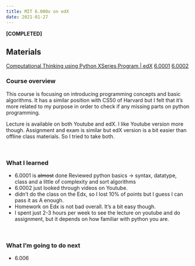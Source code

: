 ```yaml
---
title: MIT 6.000x on edX
date: 2021-01-27
---
```


**[COMPLETED]**
<br>

## Materials
[Computational Thinking using Python XSeries Program | edX](https://www.edx.org/xseries/mitx-computational-thinking-using-python)
[6.0001](https://www.youtube.com/playlist?list=PLUl4u3cNGP63WbdFxL8giv4yhgdMGaZNA)  [6.0002](https://www.youtube.com/playlist?list=PLUl4u3cNGP619EG1wp0kT-7rDE_Az5TNd)
<br>

### Course overview
This course is focusing on introducing programming concepts and basic algorithms. It has a similar position with CS50 of Harvard but I felt that it’s more related to my purpose in order to check if any missing parts on python programming. 
<br>

Lecture is available on both Youtube and edX. I like Youtube version more though. Assignment and exam is similar but edX version is a bit easier than offline class materials. So I tried to take both.
<br>

<br>

### What I learned
* 6.0001 is ~~almost~~ done
Reviewed python basics
-> syntax, datatype, class and a little of complexity and sort algorithms
* 6.0002 just looked through videos on Youtube.
* didn’t do the class on the Edx, so I lost 10% of points but I guess I can pass it as A enough. 
* Homework on Edx is not bad overall. It’s a bit easy though.
* I spent just 2-3 hours per week to see the lecture on youtube and do assignment, but it depends on how familiar with python you are.
<br>

### What I’m going to do next
* 6.006
<br>

